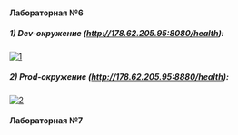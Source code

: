 #### Лабораторная №6
##### 1) Dev-окружение (http://178.62.205.95:8080/health):
<a href="https://ibb.co/Vj87LqL"><img src="https://i.ibb.co/gjC5rRr/1.png" alt="1" border="0"></a>
##### 2) Prod-окружение (http://178.62.205.95:8880/health):
<a href="https://ibb.co/N1VPkGn"><img src="https://i.ibb.co/Q8bRqxj/2.png" alt="2" border="0"></a>
#### Лабораторная №7